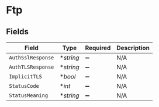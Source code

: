 # Ftp


## Fields

| Field              | Type               | Required           | Description        |
| ------------------ | ------------------ | ------------------ | ------------------ |
| `AuthSslResponse`  | **string*          | :heavy_minus_sign: | N/A                |
| `AuthTLSResponse`  | **string*          | :heavy_minus_sign: | N/A                |
| `ImplicitTLS`      | **bool*            | :heavy_minus_sign: | N/A                |
| `StatusCode`       | **int*             | :heavy_minus_sign: | N/A                |
| `StatusMeaning`    | **string*          | :heavy_minus_sign: | N/A                |